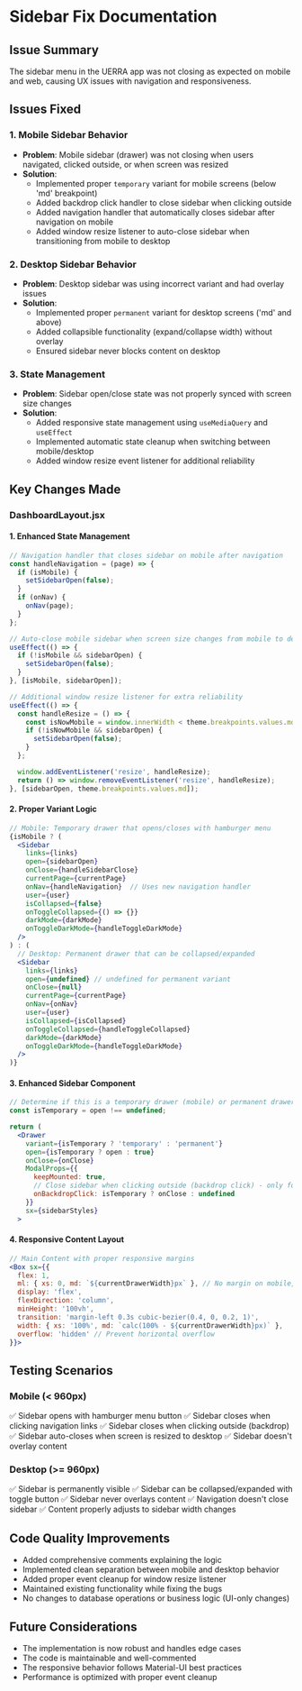 # Sidebar Fix Documentation

## Issue Summary
The sidebar menu in the UERRA app was not closing as expected on mobile and web, causing UX issues with navigation and responsiveness.

## Issues Fixed

### 1. Mobile Sidebar Behavior
- **Problem**: Mobile sidebar (drawer) was not closing when users navigated, clicked outside, or when screen was resized
- **Solution**: 
  - Implemented proper `temporary` variant for mobile screens (below 'md' breakpoint)
  - Added backdrop click handler to close sidebar when clicking outside
  - Added navigation handler that automatically closes sidebar after navigation on mobile
  - Added window resize listener to auto-close sidebar when transitioning from mobile to desktop

### 2. Desktop Sidebar Behavior  
- **Problem**: Desktop sidebar was using incorrect variant and had overlay issues
- **Solution**:
  - Implemented proper `permanent` variant for desktop screens ('md' and above)
  - Added collapsible functionality (expand/collapse width) without overlay
  - Ensured sidebar never blocks content on desktop

### 3. State Management
- **Problem**: Sidebar open/close state was not properly synced with screen size changes
- **Solution**:
  - Added responsive state management using `useMediaQuery` and `useEffect`
  - Implemented automatic state cleanup when switching between mobile/desktop
  - Added window resize event listener for additional reliability

## Key Changes Made

### DashboardLayout.jsx

#### 1. Enhanced State Management
```jsx
// Navigation handler that closes sidebar on mobile after navigation
const handleNavigation = (page) => {
  if (isMobile) {
    setSidebarOpen(false);
  }
  if (onNav) {
    onNav(page);
  }
};

// Auto-close mobile sidebar when screen size changes from mobile to desktop
useEffect(() => {
  if (!isMobile && sidebarOpen) {
    setSidebarOpen(false);
  }
}, [isMobile, sidebarOpen]);

// Additional window resize listener for extra reliability
useEffect(() => {
  const handleResize = () => {
    const isNowMobile = window.innerWidth < theme.breakpoints.values.md;
    if (!isNowMobile && sidebarOpen) {
      setSidebarOpen(false);
    }
  };

  window.addEventListener('resize', handleResize);
  return () => window.removeEventListener('resize', handleResize);
}, [sidebarOpen, theme.breakpoints.values.md]);
```

#### 2. Proper Variant Logic
```jsx
// Mobile: Temporary drawer that opens/closes with hamburger menu
{isMobile ? (
  <Sidebar 
    links={links} 
    open={sidebarOpen} 
    onClose={handleSidebarClose} 
    currentPage={currentPage} 
    onNav={handleNavigation}  // Uses new navigation handler
    user={user}
    isCollapsed={false}
    onToggleCollapsed={() => {}}
    darkMode={darkMode}
    onToggleDarkMode={handleToggleDarkMode}
  />
) : (
  // Desktop: Permanent drawer that can be collapsed/expanded
  <Sidebar 
    links={links} 
    open={undefined} // undefined for permanent variant
    onClose={null} 
    currentPage={currentPage} 
    onNav={onNav}
    user={user}
    isCollapsed={isCollapsed}
    onToggleCollapsed={handleToggleCollapsed}
    darkMode={darkMode}
    onToggleDarkMode={handleToggleDarkMode}
  />
)}
```

#### 3. Enhanced Sidebar Component
```jsx
// Determine if this is a temporary drawer (mobile) or permanent drawer (desktop)
const isTemporary = open !== undefined;

return (
  <Drawer
    variant={isTemporary ? 'temporary' : 'permanent'}
    open={isTemporary ? open : true}
    onClose={onClose}
    ModalProps={{ 
      keepMounted: true,
      // Close sidebar when clicking outside (backdrop click) - only for temporary variant
      onBackdropClick: isTemporary ? onClose : undefined
    }}
    sx={sidebarStyles}
  >
```

#### 4. Responsive Content Layout
```jsx
// Main Content with proper responsive margins
<Box sx={{ 
  flex: 1, 
  ml: { xs: 0, md: `${currentDrawerWidth}px` }, // No margin on mobile, proper margin on desktop
  display: 'flex', 
  flexDirection: 'column', 
  minHeight: '100vh',
  transition: 'margin-left 0.3s cubic-bezier(0.4, 0, 0.2, 1)',
  width: { xs: '100%', md: `calc(100% - ${currentDrawerWidth}px)` },
  overflow: 'hidden' // Prevent horizontal overflow
}}>
```

## Testing Scenarios

### Mobile (< 960px)
✅ Sidebar opens with hamburger menu button
✅ Sidebar closes when clicking navigation links
✅ Sidebar closes when clicking outside (backdrop)
✅ Sidebar auto-closes when screen is resized to desktop
✅ Sidebar doesn't overlay content

### Desktop (>= 960px)
✅ Sidebar is permanently visible
✅ Sidebar can be collapsed/expanded with toggle button
✅ Sidebar never overlays content
✅ Navigation doesn't close sidebar
✅ Content properly adjusts to sidebar width changes

## Code Quality Improvements
- Added comprehensive comments explaining the logic
- Implemented clean separation between mobile and desktop behavior
- Added proper event cleanup for window resize listener
- Maintained existing functionality while fixing the bugs
- No changes to database operations or business logic (UI-only changes)

## Future Considerations
- The implementation is now robust and handles edge cases
- The code is maintainable and well-commented
- The responsive behavior follows Material-UI best practices
- Performance is optimized with proper event cleanup
